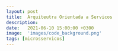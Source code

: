 ```yaml
---
layout: post
title:  Arquiteutra Orientada a Servicos
description: 
date:   2021-06-10 15:00:00 +0300
image:  'images/code_background.png'
tags: [microsservicos]
---
```



